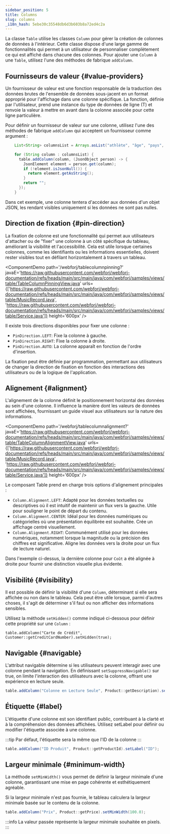 ```yaml
---
sidebar_position: 5
title: Columns
slug: columns
_i18n_hash: 5ebe30c35548db6d3b603b8a72ed4c2a
---
```

<DocChip chip='since' label='24.00' />
<JavadocLink type="table" location="com/webforj/component/table/Column" top='true'/>

La classe `Table` utilise les classes `Column` pour gérer la création de colonnes de données à l'intérieur. Cette classe dispose d'une large gamme de fonctionnalités qui permet à un utilisateur de personnaliser complètement ce qui est affiché dans chacune des colonnes. 
Pour ajouter une `Column` à une `Table`, utilisez l'une des méthodes de fabrique `addColumn`.

## Fournisseurs de valeur {#value-providers}

Un fournisseur de valeur est une fonction responsable de la traduction des données brutes de l'ensemble de données sous-jacent en un format approprié pour l'affichage dans une colonne spécifique. La fonction, définie par l'utilisateur, prend une instance du type de données de ligne (T) et renvoie la valeur à mettre en avant dans la colonne associée pour cette ligne particulière.

Pour définir un fournisseur de valeur sur une colonne, utilisez l'une des méthodes de fabrique `addColumn` qui acceptent un fournisseur comme argument :

```java
    List<String> columnsList = Arrays.asList("athlète", "âge", "pays", "année", "sport", "or", "argent", "bronze", "total");

    for (String column : columnsList) {
      table.addColumn(column, (JsonObject person) -> {
        JsonElement element = person.get(column);
        if (!element.isJsonNull()) {
          return element.getAsString();
        }
        return "";
      });
    }
```

Dans cet exemple, une colonne tentera d'accéder aux données d'un objet JSON, les rendant visibles uniquement si les données ne sont pas nulles.

## Direction de fixation {#pin-direction}

La fixation de colonne est une fonctionnalité qui permet aux utilisateurs d'attacher ou de "fixer" une colonne à un côté spécifique du tableau, améliorant la visibilité et l'accessibilité. Cela est utile lorsque certaines colonnes, comme les identifiants ou les informations essentielles, doivent rester visibles tout en défilant horizontalement à travers un tableau.

<ComponentDemo 
path='/webforj/tablecolumnpinning?' 
javaE='https://raw.githubusercontent.com/webforj/webforj-documentation/refs/heads/main/src/main/java/com/webforj/samples/views/table/TableColumnPinningView.java'
urls={['https://raw.githubusercontent.com/webforj/webforj-documentation/refs/heads/main/src/main/java/com/webforj/samples/views/table/MusicRecord.java', 
'https://raw.githubusercontent.com/webforj/webforj-documentation/refs/heads/main/src/main/java/com/webforj/samples/views/table/Service.java']}
height='600px'
/>

Il existe trois directions disponibles pour fixer une colonne :

- `PinDirection.LEFT`: Fixe la colonne à gauche.
- `PinDirection.RIGHT`: Fixe la colonne à droite.
- `PinDirection.AUTO`: La colonne apparaît en fonction de l'ordre d'insertion.

La fixation peut être définie par programmation, permettant aux utilisateurs de changer la direction de fixation en fonction des interactions des utilisateurs ou de la logique de l'application.

## Alignement {#alignment}

L'alignement de la colonne définit le positionnement horizontal des données au sein d'une colonne. Il influence la manière dont les valeurs de données sont affichées, fournissant un guide visuel aux utilisateurs sur la nature des informations.

<ComponentDemo 
path='/webforj/tablecolumnalignment?' 
javaE='https://raw.githubusercontent.com/webforj/webforj-documentation/refs/heads/main/src/main/java/com/webforj/samples/views/table/TableColumnAlignmentView.java'
urls={['https://raw.githubusercontent.com/webforj/webforj-documentation/refs/heads/main/src/main/java/com/webforj/samples/views/table/MusicRecord.java', 
'https://raw.githubusercontent.com/webforj/webforj-documentation/refs/heads/main/src/main/java/com/webforj/samples/views/table/Service.java']}
height='600px'
/>

Le composant Table prend en charge trois options d'alignement principales :

- `Column.Alignment.LEFT`: Adapté pour les données textuelles ou descriptives où il est intuitif de maintenir un flux vers la gauche. Utile pour souligner le point de départ du contenu.
- `Column.Alignment.CENTER`: Idéal pour les données numériques ou catégorielles où une présentation équilibrée est souhaitée. Crée un affichage centré visuellement.
- `Column.Alignment.RIGHT`: Communément utilisé pour les données numériques, notamment lorsque la magnitude ou la précision des chiffres est significative. Aligne les données vers la droite pour un flux de lecture naturel.

Dans l'exemple ci-dessus, la dernière colonne pour `Coût` a été alignée à droite pour fournir une distinction visuelle plus évidente.

## Visibilité {#visibility}

Il est possible de définir la visibilité d'une `Column`, déterminant si elle sera affichée ou non dans le tableau. Cela peut être utile lorsque, parmi d'autres choses, il s'agit de déterminer s'il faut ou non afficher des informations sensibles.

Utilisez la méthode `setHidden()` comme indiqué ci-dessous pour définir cette propriété sur une `Column` :

`table.addColumn("Carte de Crédit", Customer::getCreditCardNumber).setHidden(true);`

## Navigable {#navigable}

L'attribut navigable détermine si les utilisateurs peuvent interagir avec une colonne pendant la navigation. En définissant `setSuppressNavigable()` sur true, on limite l'interaction des utilisateurs avec la colonne, offrant une expérience en lecture seule.

```java
table.addColumn("Colonne en Lecture Seule", Product::getDescription).setSuppressNavigable(true);
```

## Étiquette {#label}

L'étiquette d'une colonne est son identifiant public, contribuant à la clarté et à la compréhension des données affichées. Utilisez setLabel pour définir ou modifier l'étiquette associée à une colonne.

:::tip
Par défaut, l'étiquette sera la même que l'ID de la colonne
:::

```java
table.addColumn("ID Produit", Product::getProductId).setLabel("ID");
```

## Largeur minimale {#minimum-width}

La méthode `setMinWidth()` vous permet de définir la largeur minimale d'une colonne, garantissant une mise en page cohérente et esthétiquement agréable.

Si la largeur minimale n'est pas fournie, le tableau calculera la largeur minimale basée sur le contenu de la colonne.

```java
table.addColumn("Prix", Product::getPrice).setMinWidth(100.0);
```

:::info
La valeur passée représente la largeur minimale souhaitée en pixels.  
:::
